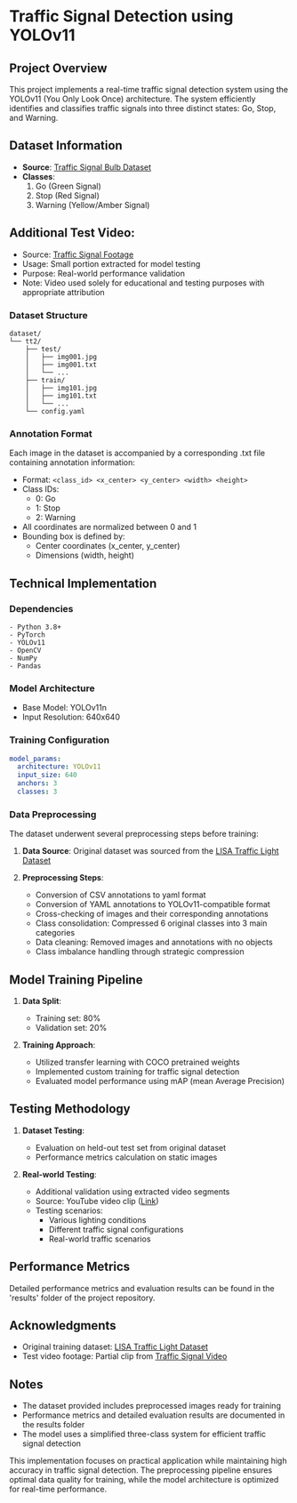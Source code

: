 # Traffic Signal Detection using YOLOv11

## Project Overview
This project implements a real-time traffic signal detection system using the YOLOv11 (You Only Look Once) architecture. The system efficiently identifies and classifies traffic signals into three distinct states: Go, Stop, and Warning.

## Dataset Information
- **Source**: [Traffic Signal Bulb Dataset](https://www.kaggle.com/datasets/doitdifferent/bulb-ts)
- **Classes**: 
  1. Go (Green Signal)
  2. Stop (Red Signal)
  3. Warning (Yellow/Amber Signal)


## Additional Test Video:
  - Source: [Traffic Signal Footage](https://youtu.be/iS5sq9IELEo?si=XFx0AVWQN5MTtQ86)
  - Usage: Small portion extracted for model testing
  - Purpose: Real-world performance validation
  - Note: Video used solely for educational and testing purposes with appropriate attribution

### Dataset Structure
```
dataset/
└── tt2/
    ├── test/
    │   ├── img001.jpg
    │   ├── img001.txt
    │   └── ...
    ├── train/
    │   ├── img101.jpg
    │   ├── img101.txt
    │   └── ...
    └── config.yaml 
```

### Annotation Format
Each image in the dataset is accompanied by a corresponding .txt file containing annotation information:
- Format: `<class_id> <x_center> <y_center> <width> <height>`
- Class IDs:
  - 0: Go
  - 1: Stop
  - 2: Warning
- All coordinates are normalized between 0 and 1
- Bounding box is defined by:
  - Center coordinates (x_center, y_center)
  - Dimensions (width, height)

## Technical Implementation

### Dependencies
```
- Python 3.8+
- PyTorch
- YOLOv11
- OpenCV
- NumPy
- Pandas
```

### Model Architecture
- Base Model: YOLOv11n
- Input Resolution: 640x640

### Training Configuration
```yaml
model_params:
  architecture: YOLOv11
  input_size: 640
  anchors: 3
  classes: 3
```

### Data Preprocessing
The dataset underwent several preprocessing steps before training:

1. **Data Source**: Original dataset was sourced from the [LISA Traffic Light Dataset](https://www.kaggle.com/datasets/mbornoe/lisa-traffic-light-dataset)

2. **Preprocessing Steps**:
   - Conversion of CSV annotations to yaml format
   - Conversion of YAML annotations to YOLOv11-compatible format
   - Cross-checking of images and their corresponding annotations
   - Class consolidation: Compressed 6 original classes into 3 main categories
   - Data cleaning: Removed images and annotations with no objects
   - Class imbalance handling through strategic compression

## Model Training Pipeline
1. **Data Split**: 
   - Training set: 80%
   - Validation set: 20%

2. **Training Approach**:
   - Utilized transfer learning with COCO pretrained weights
   - Implemented custom training for traffic signal detection
   - Evaluated model performance using mAP (mean Average Precision)

## Testing Methodology
1. **Dataset Testing**:
   - Evaluation on held-out test set from original dataset
   - Performance metrics calculation on static images

2. **Real-world Testing**:
   - Additional validation using extracted video segments
   - Source: YouTube video clip ([Link](https://youtu.be/iS5sq9IELEo?si=XFx0AVWQN5MTtQ86))
   - Testing scenarios:
     - Various lighting conditions
     - Different traffic signal configurations
     - Real-world traffic scenarios

## Performance Metrics
Detailed performance metrics and evaluation results can be found in the 'results' folder of the project repository.

## Acknowledgments
- Original training dataset:  [LISA Traffic Light Dataset](https://www.kaggle.com/datasets/mbornoe/lisa-traffic-light-dataset)
- Test video footage: Partial clip from [Traffic Signal Video](https://youtu.be/iS5sq9IELEo?si=XFx0AVWQN5MTtQ86)
  
## Notes
- The dataset provided includes preprocessed images ready for training
- Performance metrics and detailed evaluation results are documented in the results folder
- The model uses a simplified three-class system for efficient traffic signal detection

This implementation focuses on practical application while maintaining high accuracy in traffic signal detection. The preprocessing pipeline ensures optimal data quality for training, while the model architecture is optimized for real-time performance.
